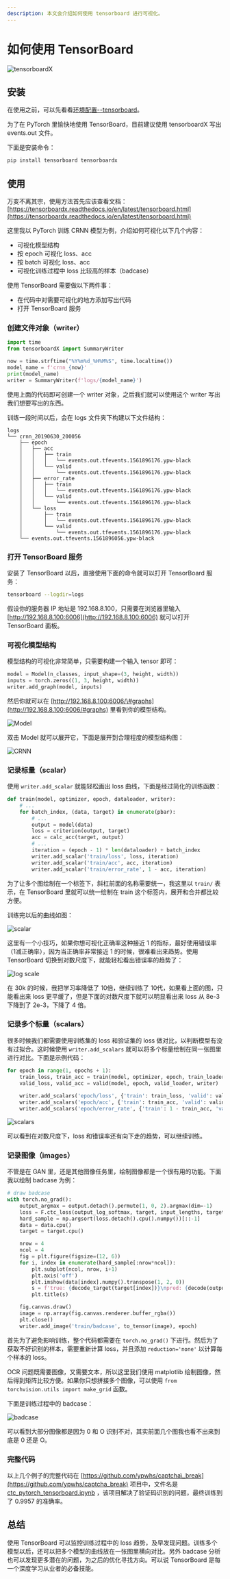 ```yaml
---
description: 本文会介绍如何使用 tensorboard 进行可视化。
---
```


# 如何使用 TensorBoard

![tensorboardX](https://raw.githubusercontent.com/lanpa/tensorboardX/master/screenshots/Demo.gif)

## 安装

在使用之前，可以先看看[环境配置--tensorboard](python-environment.md#tensorboard)。

为了在 PyTorch 里愉快地使用 TensorBoard，目前建议使用 tensorboardX 写出 events.out 文件。

下面是安装命令：

```bash
pip install tensorboard tensorboardx
```

## 使用

万变不离其宗，使用方法首先应该查看文档：[https://tensorboardx.readthedocs.io/en/latest/tensorboard.html](https://tensorboardx.readthedocs.io/en/latest/tensorboard.html)

这里我以 PyTorch 训练 CRNN 模型为例，介绍如何可视化以下几个内容：

* 可视化模型结构
* 按 epoch 可视化 loss、acc
* 按 batch 可视化 loss、acc
* 可视化训练过程中 loss 比较高的样本（badcase）

使用 TensorBoard 需要做以下两件事：

* 在代码中对需要可视化的地方添加写出代码
* 打开 TensorBoard 服务

### 创建文件对象（writer）

```python
import time
from tensorboardX import SummaryWriter

now = time.strftime("%Y%m%d_%H%M%S", time.localtime())
model_name = f'crnn_{now}'
print(model_name)
writer = SummaryWriter(f'logs/{model_name}')
```

使用上面的代码即可创建一个 writer 对象，之后我们就可以使用这个 writer 写出我们想要写出的东西。

训练一段时间以后，会在 logs 文件夹下构建以下文件结构：

```text
logs
└── crnn_20190630_200056
    ├── epoch
    │   ├── acc
    │   │   ├── train
    │   │   │   └── events.out.tfevents.1561896176.ypw-black
    │   │   └── valid
    │   │       └── events.out.tfevents.1561896176.ypw-black
    │   ├── error_rate
    │   │   ├── train
    │   │   │   └── events.out.tfevents.1561896176.ypw-black
    │   │   └── valid
    │   │       └── events.out.tfevents.1561896176.ypw-black
    │   └── loss
    │       ├── train
    │       │   └── events.out.tfevents.1561896176.ypw-black
    │       └── valid
    │           └── events.out.tfevents.1561896176.ypw-black
    └── events.out.tfevents.1561896056.ypw-black
```

### 打开 TensorBoard 服务

安装了 TensorBoard 以后，直接使用下面的命令就可以打开 TensorBoard 服务：

```bash
tensorboard --logdir=logs
```

假设你的服务器 IP 地址是 192.168.8.100，只需要在浏览器里输入 [http://192.168.8.100:6006](http://192.168.8.100:6006) 就可以打开 TensorBoard 面板。

### 可视化模型结构

模型结构的可视化非常简单，只需要构建一个输入 tensor 即可：

```python
model = Model(n_classes, input_shape=(3, height, width))
inputs = torch.zeros((1, 3, height, width))
writer.add_graph(model, inputs)
```

然后你就可以在 [http://192.168.8.100:6006/\#graphs](http://192.168.8.100:6006/#graphs) 里看到你的模型结构。

![Model](.gitbook/assets/image%20%283%29.png)

双击 Model 就可以展开它，下面是展开到合理程度的模型结构图：

![CRNN](.gitbook/assets/image%20%2827%29.png)

### 记录标量（scalar）

使用 `writer.add_scalar` 就能轻松画出 loss 曲线，下面是经过简化的训练函数：

```python
def train(model, optimizer, epoch, dataloader, writer):
    # ...
    for batch_index, (data, target) in enumerate(pbar):
        # ...
        output = model(data)
        loss = criterion(output, target)
        acc = calc_acc(target, output)
        # ...
        iteration = (epoch - 1) * len(dataloader) + batch_index
        writer.add_scalar('train/loss', loss, iteration)
        writer.add_scalar('train/acc', acc, iteration)
        writer.add_scalar('train/error_rate', 1 - acc, iteration)
```

为了让多个图绘制在一个标签下，斜杠前面的名称需要统一，我这里以 `train/` 表示，在  TensorBoard 里就可以统一绘制在 train 这个标签内，展开和合并都比较方便。

训练完以后的曲线如图：

![scalar](.gitbook/assets/image%20%2840%29.png)

这里有一个小技巧，如果你想可视化正确率这种接近 1 的指标，最好使用错误率（1减正确率），因为当正确率非常接近 1 的时候，很难看出来趋势。使用 TensorBoard 切换到对数尺度下，就能轻松看出错误率的趋势了：

![log scale](.gitbook/assets/image%20%289%29.png)

在 30k 的时候，我把学习率降低了 10倍，继续训练了 10代，如果看上面的图，只能看出来 loss 更平缓了，但是下面的对数尺度下就可以明显看出来 loss 从 8e-3 下降到了 2e-3，下降了 4 倍。

### 记录多个标量（scalars）

很多时候我们都需要使用训练集的 loss 和验证集的 loss 做对比，以判断模型有没有过拟合。这时候使用 `writer.add_scalars` 就可以将多个标量绘制在同一张图里进行对比。下面是示例代码：

```python
for epoch in range(1, epochs + 1):
    train_loss, train_acc = train(model, optimizer, epoch, train_loader, writer)
    valid_loss, valid_acc = valid(model, epoch, valid_loader, writer)
    
    writer.add_scalars('epoch/loss', {'train': train_loss, 'valid': valid_loss}, epoch)
    writer.add_scalars('epoch/acc', {'train': train_acc, 'valid': valid_acc}, epoch)
    writer.add_scalars('epoch/error_rate', {'train': 1 - train_acc, 'valid': 1 - valid_acc}, epoch)
```

![scalars](.gitbook/assets/image%20%286%29.png)

可以看到在对数尺度下，loss 和错误率还有向下走的趋势，可以继续训练。

### 记录图像（images）

不管是在 GAN 里，还是其他图像任务里，绘制图像都是一个很有用的功能。下面我以绘制 badcase 为例：

```python
# draw badcase
with torch.no_grad():
    output_argmax = output.detach().permute(1, 0, 2).argmax(dim=-1)
    loss = F.ctc_loss(output_log_softmax, target, input_lengths, target_lengths, reduction='none')
    hard_sample = np.argsort(loss.detach().cpu().numpy())[::-1]
    data = data.cpu()
    target = target.cpu()

    nrow = 4
    ncol = 4
    fig = plt.figure(figsize=(12, 6))
    for i, index in enumerate(hard_sample[:nrow*ncol]):
        plt.subplot(ncol, nrow, i+1)
        plt.axis('off')
        plt.imshow(data[index].numpy().transpose(1, 2, 0))
        s = f'true: {decode_target(target[index])}\npred: {decode(output_argmax[index])}'
        plt.title(s)

    fig.canvas.draw()
    image = np.array(fig.canvas.renderer.buffer_rgba())
    plt.close()
    writer.add_image('train/badcase', to_tensor(image), epoch)
```

首先为了避免影响训练，整个代码都需要在 `torch.no_grad()` 下进行。然后为了获取不好识别的样本，需要重新计算 loss，并且添加 `reduction='none'` 以计算每个样本的 loss。

OCR 问题既需要图像，又需要文本，所以这里我们使用 matplotlib 绘制图像，然后得到矩阵比较方便。如果你只想拼接多个图像，可以使用 `from torchvision.utils import make_grid` 函数。

下面是训练过程中的 badcase：

![badcase](.gitbook/assets/image%20%2826%29.png)

可以看到大部分图像都是因为 0 和 O 识别不对，其实前面几个图我也看不出来到底是 0 还是 O。

### 完整代码

以上几个例子的完整代码在 [https://github.com/ypwhs/captcha\_break](https://github.com/ypwhs/captcha_break) 项目中，文件名是 [ctc\_pytorch\_tensorboard.ipynb](https://github.com/ypwhs/captcha_break/blob/master/ctc_pytorch_tensorboard.ipynb) ，该项目解决了验证码识别的问题，最终训练到了 0.9957 的准确率。

## 总结

使用 TensorBoard 可以监控训练过程中的 loss 趋势，及早发现问题。训练多个模型以后，还可以把多个模型的曲线放在一张图里横向对比。另外 badcase 分析也可以发现更多潜在的问题，为之后的优化寻找方向。可以说 TensorBoard 是每一个深度学习从业者的必备技能。

